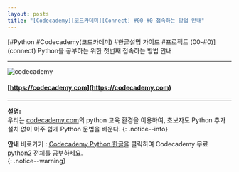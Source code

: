 ```yaml
---
layout: posts
title: "[Codecademy][코드카데미][Connect] #00-#0 접속하는 방법 안내"
---
```




[#Python #Codecademy(코드카데미) #한글설명 가이드 #프로젝트 (00-#0)]
(connect) Python을 공부하는 위한 첫번째 접속하는 방법 안내 
    
<hr/>

![codecademy]({{site.baseurl}}/assets/images/codecademy_logo.svg)

#### [https://codecademy.com](https://codecademy.com)
<hr/>    


**설명:**    
우리는 [codecademy.com](https://codecademy.com)의 python 교육 환경을 이용하여, 초보자도 Python 추가 설치 없이 아주 쉽게 Python 문법을 배운다.
{: .notice--info}



**안내**
바로가기 : <a href="/welcome/">Codecademy Python 한글</a>을 클릭하여 Codecademy 무료 python2 전체를 공부하세요.     
{: .notice--warning}
